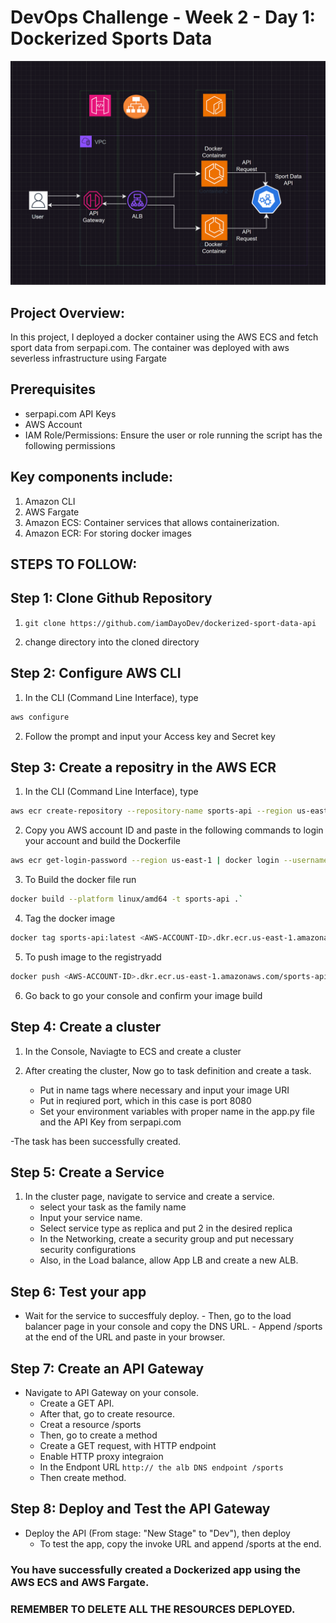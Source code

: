 # DevOps Challenge - Week 2 - Day 1: Dockerized Sports Data

![alt text](<Screenshot 2025-01-27 121412.png>)

## Project Overview:

In this project, I deployed a docker container using the AWS ECS and fetch sport data from serpapi.com. The container was deployed with aws severless infrastructure using Fargate
## Prerequisites

- serpapi.com API Keys
- AWS Account
- IAM Role/Permissions: Ensure the user or role running the script has the following permissions

## Key components include:

1. Amazon CLI
2. AWS Fargate
3. Amazon ECS: Container services that allows containerization.
4. Amazon ECR: For storing docker images

## STEPS TO FOLLOW:

## Step 1: Clone Github Repository

1. `git clone https://github.com/iamDayoDev/dockerized-sport-data-api`

2. change directory into the cloned directory

## Step 2: Configure AWS CLI

1. In the CLI (Command Line Interface), type
```bash
aws configure
```
2. Follow the prompt and input your Access key and Secret key

## Step 3: Create a repositry in the AWS ECR
1. In the CLI (Command Line Interface), type
```bash
aws ecr create-repository --repository-name sports-api --region us-east-1
```
2. Copy you AWS account ID and paste in the following commands to login your account and build the Dockerfile
```bash
aws ecr get-login-password --region us-east-1 | docker login --username AWS --password-stdin <AWS-ACCOUNT-ID>.dkr.ecr.us-east-1.amazonaws.com
```
3. To Build the docker file run
```bash
docker build --platform linux/amd64 -t sports-api .`
```

4. Tag the docker image
```bash
docker tag sports-api:latest <AWS-ACCOUNT-ID>.dkr.ecr.us-east-1.amazonaws.com/sports-api:sports-api-latest`
```
5. To push image to the registryadd
```bash
docker push <AWS-ACCOUNT-ID>.dkr.ecr.us-east-1.amazonaws.com/sports-api:sports-api-latest`
```

6. Go back to go your console and confirm your image build

## Step 4: Create a cluster
1. In the Console, Naviagte to ECS and create a cluster

2. After creating the cluster, Now go to task definition and create a task.
    - Put in name tags where necessary and input your image URI
    - Put in reqiured port, which in this case is port 8080
    - Set your environment variables with proper name in the app.py file and the API Key from serpapi.com

-The task has been successfully created.

## Step 5: Create a Service

1. In the cluster page, navigate to service and create a service.
    - select your task as the family name
    - Input your service name.
    - Select service type as replica and put 2 in the desired replica
    - In the Networking, create a security group and put necessary security configurations
    - Also, in the Load balance, allow App LB and create a new ALB.

## Step 6: Test your app
   - Wait for the service to succesffuly deploy. 
    - Then, go to the load balancer page in your console and copy the DNS URL.
    - Append /sports at the end of the URL and paste in your browser.

## Step 7: Create an API Gateway
 - Navigate to API Gateway on your console. 
    - Create a GET API.
    - After that, go to create resource.
    - Creat a resource /sports
    - Then, go to create a method
    - Create a GET request, with HTTP endpoint
    - Enable HTTP proxy integraion
    - In the Endpont URL
     `http:// the alb DNS endpoint /sports`
    - Then create method.


## Step 8: Deploy and Test the API Gateway
  - Deploy the API (From stage: "New Stage" to "Dev"), then deploy
    - To test the app, copy the invoke URL and append /sports at the end.

### You have successfully created a Dockerized app using the AWS ECS and AWS Fargate.

### REMEMBER TO DELETE ALL THE RESOURCES DEPLOYED.